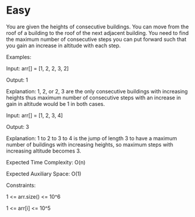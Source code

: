 # Easy

You are given the heights of consecutive buildings. You can move from the roof of a building to the roof of the next adjacent building. You need to find the maximum number of consecutive steps you can put forward such that you gain an increase in altitude with each step.

Examples:

Input: arr[] = [1, 2, 2, 3, 2]

Output: 1

Explanation: 1, 2, or 2, 3 are the only consecutive buildings with increasing heights thus maximum number of consecutive steps with an increase in gain in altitude would be 1 in both cases.

Input: arr[] = [1, 2, 3, 4]

Output: 3

Explanation: 1 to 2 to 3 to 4 is the jump of length 3 to have a maximum number of buildings with increasing heights, so maximum steps with increasing altitude becomes 3.


Expected Time Complexity: O(n)

Expected Auxiliary Space: O(1)

Constraints:

1 <= arr.size() <= 10^6

1 <= arr[i] <= 10^5
